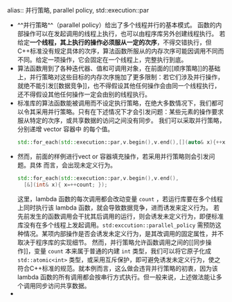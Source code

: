 alias:: 并行策略, parallel policy, std::execution::par

- ^^并行策略^^（parallel policy）给出了多个线程并行的基本模式。
  函数的内部操作可以在发起调用的线程上执行，也可以由程序库另外创建线程执行。
  若给定**一个线程，其上执行的操作必须服从一定的次序**，不得交错执行，但C++标准没有规定具体的次序，算法函数所服从的内存次序可能因调用不同而不同。给定一项操作，它会固定在一个线程上，完整执行到底。
- 算法函数用到了各种迭代器、值和可调用对象，在前面的[[顺序策略]]的基础上，并行策略对这些目标的内存次序施加了更多限制：若它们涉及并行操作，就绝不能引发[[数据竞争]]，也不得假设其他任何操作会由同一个线程执行，还不得假设其他任何操作一定会由别的线程执行。
- 标准库的算法函数能被调用而不设定执行策略，在绝大多数情况下，我们都可以令其采用并行策略。只有在下述情况下才会引发问题：某些元素的操作要求服从特定的次序，或共享数据的访问之间没有同步。
  我们可以采取并行策略，分别递增 vector 容器中 的每个值。
  ```cpp
  std::for_each(std::execution::par,v.begin(),v.end(),[](auto& x){++x;});
  ```
- 然而，前面的样例进行vect or 容器填充操作，若采用并行策略则会引发问题。具体 而言，会出现未定义行为。
  ```cpp
  std::for_each(std::execution::par,v.begin(),v.end(),
    [&](int& x){ x=++count; });
  ```
  这里，lambda 函数的每次调用都会改动变量 `count` ，若运行库要在多个线程上同时执行该 lambda 函数，就会导致数据竞争，进而诱发来定义行为。
  若先前发生的函数调用会干扰其后调用的运行，则会诱发未定义行为，即便标准库没有在多个线程上发起调用。`std:exccution::parallel_policy` 需预防这种情况。某项内部操作是否会诱发未定义行为，是其改调用的固定属性，并不取决于程序库的实现细节。
  然而，并行策略允许函数调用之间的[[同步操作]]，变量 `count` 本来属于普通的内建 `int` 类型，我们可以将它原子化成 `std::atomic<int>` 类型，或采用互斥保护，即可避免诱发未定义行为，使之符合C++标准的规范。就本例而言，这么做会违背并行策略的初衷，因为该 lambda 函数的所有调用都会按串行方式执行。但一般来说，上述做法能让多个调用同步访问共享数据。
-